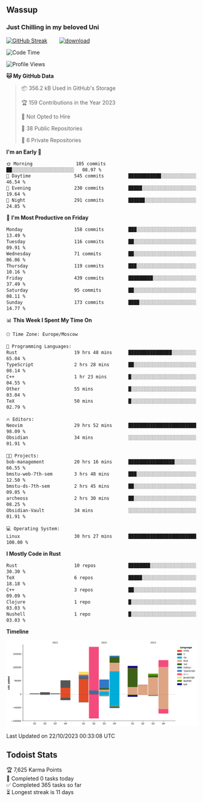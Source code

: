 ## Wassup 
### Just Chilling in my beloved Uni 

<!--
-->

[![GitHub Streak](http://github-readme-streak-stats.herokuapp.com?user=archeoss&theme=shades-of-purple&hide_border=true&date_format=j%20M%5B%20Y%5D)](https://git.io/streak-stats)&nbsp;&nbsp;&nbsp;&nbsp;&nbsp;&nbsp;&nbsp;&nbsp;[![download](https://user-images.githubusercontent.com/68448737/147796309-d8b65b1d-4dde-40d9-b03a-2b42aaa6cd43.jpeg)
](http://bmstu.ru/)

<!--START_SECTION:waka-->
![Code Time](http://img.shields.io/badge/Code%20Time-1%2C939%20hrs%2023%20mins-blue)

![Profile Views](http://img.shields.io/badge/Profile%20Views-29-blue)

**🐱 My GitHub Data** 

> 📦 356.2 kB Used in GitHub's Storage 
 > 
> 🏆 159 Contributions in the Year 2023
 > 
> 🚫 Not Opted to Hire
 > 
> 📜 38 Public Repositories 
 > 
> 🔑 6 Private Repositories 
 > 
**I'm an Early 🐤** 

```text
🌞 Morning                105 commits         ██░░░░░░░░░░░░░░░░░░░░░░░   08.97 % 
🌆 Daytime                545 commits         ████████████░░░░░░░░░░░░░   46.54 % 
🌃 Evening                230 commits         █████░░░░░░░░░░░░░░░░░░░░   19.64 % 
🌙 Night                  291 commits         ██████░░░░░░░░░░░░░░░░░░░   24.85 % 
```
📅 **I'm Most Productive on Friday** 

```text
Monday                   158 commits         ███░░░░░░░░░░░░░░░░░░░░░░   13.49 % 
Tuesday                  116 commits         ██░░░░░░░░░░░░░░░░░░░░░░░   09.91 % 
Wednesday                71 commits          ██░░░░░░░░░░░░░░░░░░░░░░░   06.06 % 
Thursday                 119 commits         ███░░░░░░░░░░░░░░░░░░░░░░   10.16 % 
Friday                   439 commits         █████████░░░░░░░░░░░░░░░░   37.49 % 
Saturday                 95 commits          ██░░░░░░░░░░░░░░░░░░░░░░░   08.11 % 
Sunday                   173 commits         ████░░░░░░░░░░░░░░░░░░░░░   14.77 % 
```


📊 **This Week I Spent My Time On** 

```text
🕑︎ Time Zone: Europe/Moscow

💬 Programming Languages: 
Rust                     19 hrs 48 mins      ████████████████░░░░░░░░░   65.04 % 
TypeScript               2 hrs 28 mins       ██░░░░░░░░░░░░░░░░░░░░░░░   08.14 % 
C++                      1 hr 23 mins        █░░░░░░░░░░░░░░░░░░░░░░░░   04.55 % 
Other                    55 mins             █░░░░░░░░░░░░░░░░░░░░░░░░   03.04 % 
TeX                      50 mins             █░░░░░░░░░░░░░░░░░░░░░░░░   02.79 % 

🔥 Editors: 
Neovim                   29 hrs 52 mins      █████████████████████████   98.09 % 
Obsidian                 34 mins             ░░░░░░░░░░░░░░░░░░░░░░░░░   01.91 % 

🐱‍💻 Projects: 
bob-management           20 hrs 16 mins      █████████████████░░░░░░░░   66.55 % 
bmstu-web-7th-sem        3 hrs 48 mins       ███░░░░░░░░░░░░░░░░░░░░░░   12.50 % 
bmstu-ds-7th-sem         2 hrs 45 mins       ██░░░░░░░░░░░░░░░░░░░░░░░   09.05 % 
archeoss                 2 hrs 30 mins       ██░░░░░░░░░░░░░░░░░░░░░░░   08.25 % 
Obsidian-Vault           34 mins             ░░░░░░░░░░░░░░░░░░░░░░░░░   01.91 % 

💻 Operating System: 
Linux                    30 hrs 27 mins      █████████████████████████   100.00 % 
```

**I Mostly Code in Rust** 

```text
Rust                     10 repos            ████████░░░░░░░░░░░░░░░░░   30.30 % 
TeX                      6 repos             █████░░░░░░░░░░░░░░░░░░░░   18.18 % 
C++                      3 repos             ██░░░░░░░░░░░░░░░░░░░░░░░   09.09 % 
Clojure                  1 repo              █░░░░░░░░░░░░░░░░░░░░░░░░   03.03 % 
Nushell                  1 repo              █░░░░░░░░░░░░░░░░░░░░░░░░   03.03 % 
```



**Timeline**

![Lines of Code chart](https://raw.githubusercontent.com/archeoss/archeoss/master/assets/bar_graph.png)


 Last Updated on 22/10/2023 00:33:08 UTC
<!--END_SECTION:waka-->

## Todoist Stats

<!-- TODO-IST:START -->
🏆  7,625 Karma Points           
🌸  Completed 0 tasks today           
✅  Completed 365 tasks so far           
⏳  Longest streak is 11 days
<!-- TODO-IST:END -->
